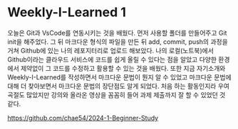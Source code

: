 Weekly-I-Learned 1
================

오늘은 Git과 VsCode를 연동시키는 것을 배웠다.    먼저 사용할 폴더를 만들어주고 Git init을 해주었다. 그 뒤 마크다운 형식의 파일을 만든 뒤 add, commit, push의 과정을 거쳐 Github에 있는 나의 레포지터리로 업로드 해보았다.   나의 로컬(노트북)에서 Github이라는 클라우드 서비스에 코드를 쉽게 올릴 수 있다는 점을 알았고 다양한 환경에서 제약없이 그 코드를 수정하고 활용할 수 있는 것을 배웠다.   또한 지금 자기소개와 Weekly-I-Learned를 작성하면서 마크다운 문법이 뭔지 알 수 있었고 마크다운 문법에 대해 더 찾아보면서 마크다운 문법의 장단점도 알게 되었다.   처음 하는 활동인지라 우여곡절도 많았지만 강의와 올라온 영상을 꼼꼼히 들어 과제 제출까지 잘 할 수 있었던 것 같다.

https://github.com/chae54/2024-1-Beginner-Study